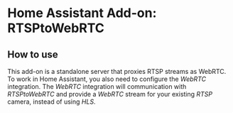 # Home Assistant Add-on: RTSPtoWebRTC

## How to use

This add-on is a standalone server that proxies RTSP streams as WebRTC. To work
in Home Assistant, you also need to configure the *WebRTC* integration. The
*WebRTC* integration will communication with *RTSPtoWebRTC* and provide a
*WebRTC* stream for your existing *RTSP* camera, instead of using *HLS*.
